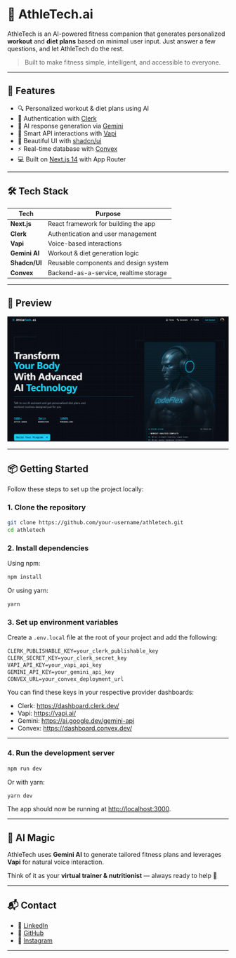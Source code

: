 # 🧠 AthleTech.ai

AthleTech is an AI-powered fitness companion that generates personalized **workout** and **diet plans** based on minimal user input. Just answer a few questions, and let AthleTech do the rest.

> Built to make fitness simple, intelligent, and accessible to everyone.

---

## 🚀 Features

- 🔍 Personalized workout & diet plans using AI  
- 👤 Authentication with [Clerk](https://clerk.dev/)  
- 💬 AI response generation via [Gemini](https://deepmind.google/technologies/gemini/)  
- 🧠 Smart API interactions with [Vapi](https://vapi.ai/)  
- 🎨 Beautiful UI with [shadcn/ui](https://ui.shadcn.com/)  
- ⚡ Real-time database with [Convex](https://www.convex.dev/)  
- 💻 Built on [Next.js 14](https://nextjs.org/) with App Router  

---

## 🛠️ Tech Stack

| Tech         | Purpose                               |
|--------------|----------------------------------------|
| **Next.js**  | React framework for building the app   |
| **Clerk**    | Authentication and user management     |
| **Vapi**     | Voice-based interactions               |
| **Gemini AI**| Workout & diet generation logic        |
| **Shadcn/UI**| Reusable components and design system  |
| **Convex**   | Backend-as-a-service, realtime storage |

---

## 📸 Preview

![AthleTech Preview](./public/preview.png)

---

## 📦 Getting Started

Follow these steps to set up the project locally:

### 1. Clone the repository

```bash
git clone https://github.com/your-username/athletech.git
cd athletech
```

### 2. Install dependencies

Using npm:

```bash
npm install
```

Or using yarn:

```bash
yarn
```

### 3. Set up environment variables

Create a `.env.local` file at the root of your project and add the following:

```env
CLERK_PUBLISHABLE_KEY=your_clerk_publishable_key
CLERK_SECRET_KEY=your_clerk_secret_key
VAPI_API_KEY=your_vapi_api_key
GEMINI_API_KEY=your_gemini_api_key
CONVEX_URL=your_convex_deployment_url
```

You can find these keys in your respective provider dashboards:
- Clerk: https://dashboard.clerk.dev/
- Vapi: https://vapi.ai/
- Gemini: https://ai.google.dev/gemini-api
- Convex: https://dashboard.convex.dev/

---

### 4. Run the development server

```bash
npm run dev
```

Or with yarn:

```bash
yarn dev
```

The app should now be running at [http://localhost:3000](http://localhost:3000).

---

## 🤖 AI Magic

AthleTech uses **Gemini AI** to generate tailored fitness plans and leverages **Vapi** for natural voice interaction.

Think of it as your **virtual trainer & nutritionist** — always ready to help 💪

---

## 📬 Contact

- 💼 [LinkedIn](https://www.linkedin.com/in/riteshpandey04/)
- 🐙 [GitHub](https://github.com/coderpy04)
- 📸 [Instagram](https://www.instagram.com/riteshpy_/)

---
